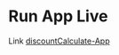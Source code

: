 # Run App Live

Link [discountCalculate-App](https://paulafuhrman.github.io/discountCalculate-app/)
